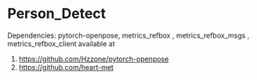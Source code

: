 # Person_Detect
Dependencies: pytorch-openpose, metrics_refbox , metrics_refbox_msgs  , metrics_refbox_client 
available at 
1. https://github.com/Hzzone/pytorch-openpose
2. https://github.com/heart-met
